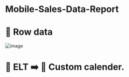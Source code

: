 # Mobile-Sales-Data-Report

# 📃 Row data 
![image](https://github.com/user-attachments/assets/0326475d-abeb-48cc-9fa7-c091ff044fd5)

# 📄 ELT  ➡️ 📅 Custom calender.

